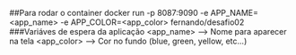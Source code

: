##Para rodar o container
docker run -p 8087:9090 -e APP_NAME=<app_name> -e APP_COLOR=<app_color> fernando/desafio02
###Variáves de espera da aplicação
<app_name> --> Nome para aparecer na tela
<app_color> --> Cor no fundo (blue, green, yellow, etc...)
